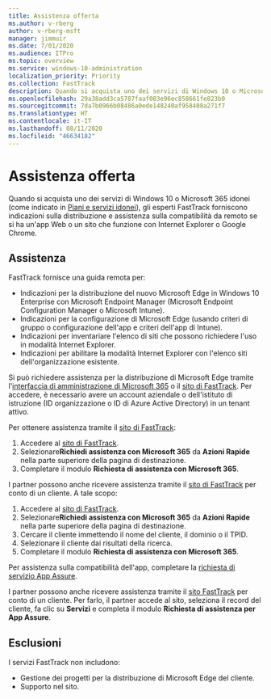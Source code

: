 ```yaml
---
title: Assistenza offerta
ms.author: v-rberg
author: v-rberg-msft
manager: jimmuir
ms.date: 7/01/2020
ms.audience: ITPro
ms.topic: overview
ms.service: windows-10-administration
localization_priority: Priority
ms.collection: FastTrack
description: Quando si acquista uno dei servizi di Windows 10 o Microsoft 365 (come indicato in Piani e servizi idonei), gli esperti FastTrack forniscono indicazioni sulla distribuzione e assistenza sulla compatibilità da remoto se si ha un'app Web o un sito che funzione con Internet Explorer o Google Chrome.
ms.openlocfilehash: 29a38add3ca5787faaf083e96ec858661fe823b0
ms.sourcegitcommit: 7da7b0966b08486a0ede148240af958408a271f7
ms.translationtype: HT
ms.contentlocale: it-IT
ms.lasthandoff: 08/11/2020
ms.locfileid: "46634182"
---
```

# <a name="assistance-offered"></a>Assistenza offerta

Quando si acquista uno dei servizi di Windows 10 o Microsoft 365 idonei (come indicato in [Piani e servizi idonei](M365-eligible-services-and-plans.md)), gli esperti FastTrack forniscono indicazioni sulla distribuzione e assistenza sulla compatibilità da remoto se si ha un'app Web o un sito che funzione con Internet Explorer o Google Chrome. 

## <a name="assistance"></a>Assistenza

FastTrack fornisce una guida remota per:
- Indicazioni per la distribuzione del nuovo Microsoft Edge in Windows 10 Enterprise con Microsoft Endpoint Manager (Microsoft Endpoint Configuration Manager o Microsoft Intune).
- Indicazioni per la configurazione di Microsoft Edge (usando criteri di gruppo o configurazione dell'app e criteri dell'app di Intune).
- Indicazioni per inventariare l'elenco di siti che possono richiedere l'uso in modalità Internet Explorer.
- Indicazioni per abilitare la modalità Internet Explorer con l'elenco siti dell'organizzazione esistente.

Si può richiedere assistenza per la distribuzione di Microsoft Edge tramite l'[interfaccia di amministrazione di Microsoft 365](https://go.microsoft.com/fwlink/?linkid=2032704) o il [sito di FastTrack](https://go.microsoft.com/fwlink/?linkid=780698). Per accedere, è necessario avere un account aziendale o dell'istituto di istruzione (ID organizzazione o ID di Azure Active Directory) in un tenant attivo. 

Per ottenere assistenza tramite il [sito di FastTrack](https://go.microsoft.com/fwlink/?linkid=780698): 
1.    Accedere al [sito di FastTrack](https://go.microsoft.com/fwlink/?linkid=780698). 
2.    Selezionare**Richiedi assistenza con Microsoft 365** da **Azioni Rapide** nella parte superiore della pagina di destinazione.
3.    Completare il modulo **Richiesta di assistenza con Microsoft 365**.
  
I partner possono anche ricevere assistenza tramite il [sito di FastTrack](https://go.microsoft.com/fwlink/?linkid=780698) per conto di un cliente. A tale scopo:
1.    Accedere al [sito di FastTrack](https://go.microsoft.com/fwlink/?linkid=780698). 
2.    Selezionare**Richiedi assistenza con Microsoft 365** da **Azioni Rapide** nella parte superiore della pagina di destinazione.
3.    Cercare il cliente immettendo il nome del cliente, il dominio o il TPID.
4.    Selezionare il cliente dai risultati della ricerca.
5.    Completare il modulo **Richiesta di assistenza con Microsoft 365**.
 
Per assistenza sulla compatibilità dell'app, completare la [richiesta di servizio App Assure](https://go.microsoft.com/fwlink/?linkid=2022721).

I partner possono anche ricevere assistenza tramite il [sito FastTrack](https://go.microsoft.com/fwlink/?linkid=780698) per conto di un cliente. Per farlo, il partner accede al sito, seleziona il record del cliente, fa clic su **Servizi** e completa il modulo **Richiesta di assistenza per App Assure**.

## <a name="out-of-scope"></a>Esclusioni

I servizi FastTrack non includono:
- Gestione dei progetti per la distribuzione di Microsoft Edge del cliente.
- Supporto nel sito.

